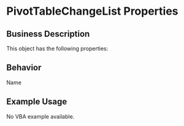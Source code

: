 # PivotTableChangeList Properties

## Business Description
This object has the following properties:

## Behavior
Name

## Example Usage
No VBA example available.